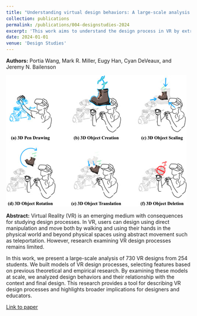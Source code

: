 ```yaml
---
title: "Understanding virtual design behaviors: A large-scale analysis of the design process in Virtual Reality"
collection: publications
permalink: /publications/004-designstudies-2024
excerpt: 'This work aims to understand the design process in VR by extracting and analyzing behaviors of 254 students creating 730 designs. Wang’s work explores how these behaviors + virtual context inform final creations'
date: 2024-01-01
venue: 'Design Studies'
---
```


<b>Authors:</b> Portia Wang, Mark R. Miller, Eugy Han, Cyan DeVeaux, and Jeremy N. Bailenson

![image](/images/wang2024designstudies_preview.jpg)

<b>Abstract:</b> Virtual Reality (VR) is an emerging medium with consequences for studying design processes. In VR, users can design using direct manipulation and move both by walking and using their hands in the physical world and beyond physical spaces using abstract movement such as teleportation. However, research examining VR design processes remains limited.

In this work, we present a large-scale analysis of 730 VR designs from 254 students. We built models of VR design processes, selecting features based on previous theoretical and empirical research. By examining these models at scale, we analyzed design behaviors and their relationship with the context and final design. This research provides a tool for describing VR design processes and highlights broader implications for designers and educators.

[Link to paper](/publications/pdfs/wang-designstudies-2024.pdf)